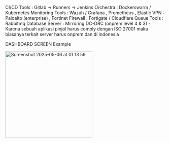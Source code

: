CI/CD Tools : Gitlab -> Runners -> Jenkins
Orchestra : Dockerswarm / Kubernetes
Monitoring Tools : Wazuh / Grafana , Prometheus , Elastic
VPN : Paloalto (enterprise) , Fortinet
Firewall : Fortigate / Cloudflare
Queue Tools : Rabbitmq
Database Server : Mirroring DC-DRC (onprem level 4 & 3) - Karena sebuah aplikasi pinjol harus comply dengan ISO 27001 maka biasanya terkait server harus onprem dan di indonesia 

DASHBOARD SCREEN Example

<img width="274" alt="Screenshot 2025-05-06 at 01 13 59" src="https://github.com/user-attachments/assets/2437351e-9939-40d7-b6f2-6c4d0b3f2bbe" />
